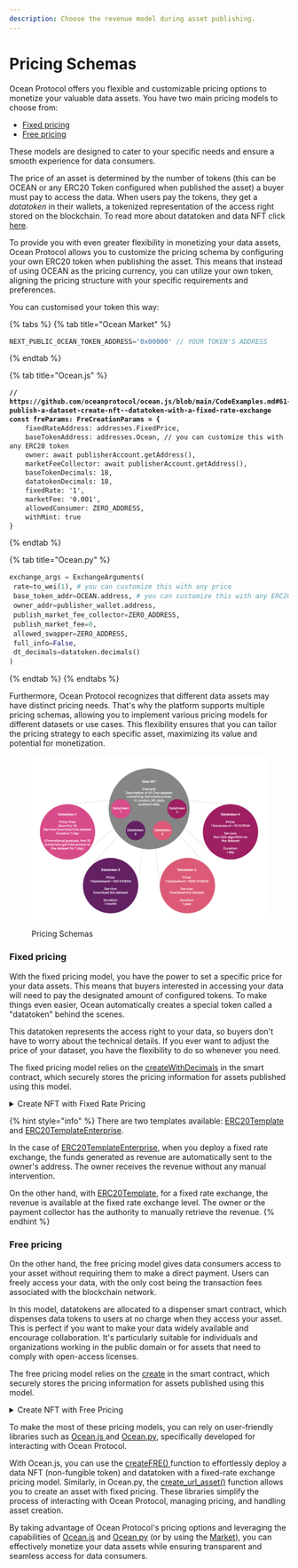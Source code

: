 ```yaml
---
description: Choose the revenue model during asset publishing.
---
```


# Pricing Schemas

Ocean Protocol offers you flexible and customizable pricing options to monetize your valuable data assets. You have two main pricing models to choose from:

* [Fixed pricing](pricing-schemas.md#fixed-pricing)
* [Free pricing](pricing-schemas.md#free-pricing)

These models are designed to cater to your specific needs and ensure a smooth experience for data consumers.

The price of an asset is determined by the number of tokens (this can be OCEAN or any ERC20 Token configured when published the asset) a buyer must pay to access the data. When users pay the tokens, they get a _datatoken_ in their wallets, a tokenized representation of the access right stored on the blockchain. To read more about datatoken and data NFT click [here](datanft-and-datatoken.md).

To provide you with even greater flexibility in monetizing your data assets, Ocean Protocol allows you to customize the pricing schema by configuring your own ERC20 token when publishing the asset. This means that instead of using OCEAN as the pricing currency, you can utilize your own token, aligning the pricing structure with your specific requirements and preferences.

You can customised your token this way:

{% tabs %}
{% tab title="Ocean Market" %}
```javascript
NEXT_PUBLIC_OCEAN_TOKEN_ADDRESS='0x00000' // YOUR TOKEN'S ADDRESS
```
{% endtab %}

{% tab title="Ocean.js" %}
<pre class="language-javascript"><code class="lang-javascript"><strong>// https://github.com/oceanprotocol/ocean.js/blob/main/CodeExamples.md#61-publish-a-dataset-create-nft--datatoken-with-a-fixed-rate-exchange
</strong><strong>const freParams: FreCreationParams = {
</strong>    fixedRateAddress: addresses.FixedPrice,
    baseTokenAddress: addresses.Ocean, // you can customize this with any ERC20 token
    owner: await publisherAccount.getAddress(),
    marketFeeCollector: await publisherAccount.getAddress(),
    baseTokenDecimals: 18,
    datatokenDecimals: 18,
    fixedRate: '1',
    marketFee: '0.001',
    allowedConsumer: ZERO_ADDRESS,
    withMint: true
}
</code></pre>
{% endtab %}

{% tab title="Ocean.py" %}
```python
exchange_args = ExchangeArguments(
 rate=to_wei(1), # you can customize this with any price
 base_token_addr=OCEAN.address, # you can customize this with any ERC20 token
 owner_addr=publisher_wallet.address,
 publish_market_fee_collector=ZERO_ADDRESS,
 publish_market_fee=0,
 allowed_swapper=ZERO_ADDRESS,
 full_info=False,
 dt_decimals=datatoken.decimals()
)
```
{% endtab %}
{% endtabs %}

Furthermore, Ocean Protocol recognizes that different data assets may have distinct pricing needs. That's why the platform supports multiple pricing schemas, allowing you to implement various pricing models for different datasets or use cases. This flexibility ensures that you can tailor the pricing strategy to each specific asset, maximizing its value and potential for monetization.

<figure><img src="../../.gitbook/assets/contracts/pricing_schemas.png" alt=""><figcaption><p>Pricing Schemas</p></figcaption></figure>

### Fixed pricing

With the fixed pricing model, you have the power to set a specific price for your data assets. This means that buyers interested in accessing your data will need to pay the designated amount of configured tokens. To make things even easier, Ocean automatically creates a special token called a "datatoken" behind the scenes.

This datatoken represents the access right to your data, so buyers don't have to worry about the technical details. If you ever want to adjust the price of your dataset, you have the flexibility to do so whenever you need.

The fixed pricing model relies on the [createWithDecimals](https://github.com/oceanprotocol/contracts/blob/d288e3f94cf6ba2be151a3284da0a3606a263bb9/contracts/pools/fixedRate/FixedRateExchange.sol#L201) in the smart contract, which securely stores the pricing information for assets published using this model.

<details>

<summary>Create NFT with Fixed Rate Pricing</summary>

```javascript
/**
 * @dev createNftWithErc20WithFixedRate
 *      Creates a new NFT, then a ERC20, then a FixedRateExchange, all in one call
 *      Use this carefully, because if Fixed Rate creation fails, you are still going to pay a lot of gas
 * @param _NftCreateData input data for NFT Creation
 * @param _ErcCreateData input data for ERC20 Creation
 * @param _FixedData input data for FixedRate Creation
 */
function createNftWithErc20WithFixedRate(
NftCreateData calldata _NftCreateData,
ErcCreateData calldata _ErcCreateData,
FixedData calldata _FixedData
) external nonReentrant returns (address erc721Address, address erc20Address, bytes32 exchangeId){
//we are adding ourselfs as a ERC20 Deployer, because we need it in order to deploy the fixedrate
erc721Address = deployERC721Contract(
    _NftCreateData.name,
    _NftCreateData.symbol,
    _NftCreateData.templateIndex,
    address(this),
    address(0),
    _NftCreateData.tokenURI,
    _NftCreateData.transferable,
    _NftCreateData.owner);
erc20Address = IERC721Template(erc721Address).createERC20(
    _ErcCreateData.templateIndex,
    _ErcCreateData.strings,
    _ErcCreateData.addresses,
    _ErcCreateData.uints,
    _ErcCreateData.bytess
);
exchangeId = IERC20Template(erc20Address).createFixedRate(
    _FixedData.fixedPriceAddress,
    _FixedData.addresses,
    _FixedData.uints
    );
// remove our selfs from the erc20DeployerRole
IERC721Template(erc721Address).removeFromCreateERC20List(address(this));
}
```

</details>

{% hint style="info" %}
There are two templates available: [ERC20Template](datatoken-templates.md#regular-template) and [ERC20TemplateEnterprise](datatoken-templates.md#enterprise-template).

In the case of [ERC20TemplateEnterprise](datatoken-templates.md#enterprise-template), when you deploy a fixed rate exchange, the funds generated as revenue are automatically sent to the owner's address. The owner receives the revenue without any manual intervention.

On the other hand, with [ERC20Template](datatoken-templates.md#regular-template), for a fixed rate exchange, the revenue is available at the fixed rate exchange level. The owner or the payment collector has the authority to manually retrieve the revenue.
{% endhint %}

### Free pricing

On the other hand, the free pricing model gives data consumers access to your asset without requiring them to make a direct payment. Users can freely access your data, with the only cost being the transaction fees associated with the blockchain network.

In this model, datatokens are allocated to a dispenser smart contract, which dispenses data tokens to users at no charge when they access your asset. This is perfect if you want to make your data widely available and encourage collaboration. It's particularly suitable for individuals and organizations working in the public domain or for assets that need to comply with open-access licenses.

The free pricing model relies on the [create](https://github.com/oceanprotocol/contracts/blob/d288e3f94cf6ba2be151a3284da0a3606a263bb9/contracts/pools/dispenser/Dispenser.sol#L154) in the smart contract, which securely stores the pricing information for assets published using this model.

<details>

<summary>Create NFT with Free Pricing</summary>

```javascript
/**
 * @dev createNftWithErc20WithDispenser
 *      Creates a new NFT, then a ERC20, then a Dispenser, all in one call
 *      Use this carefully
 * @param _NftCreateData input data for NFT Creation
 * @param _ErcCreateData input data for ERC20 Creation
 * @param _DispenserData input data for Dispenser Creation
 */
function createNftWithErc20WithDispenser(
    NftCreateData calldata _NftCreateData,
    ErcCreateData calldata _ErcCreateData,
    DispenserData calldata _DispenserData
) external nonReentrant returns (address erc721Address, address erc20Address){
    //we are adding ourselfs as a ERC20 Deployer, because we need it in order to deploy the fixedrate
    erc721Address = deployERC721Contract(
        _NftCreateData.name,
        _NftCreateData.symbol,
        _NftCreateData.templateIndex,
        address(this),
        address(0),
        _NftCreateData.tokenURI,
        _NftCreateData.transferable,
        _NftCreateData.owner);
    erc20Address = IERC721Template(erc721Address).createERC20(
        _ErcCreateData.templateIndex,
        _ErcCreateData.strings,
        _ErcCreateData.addresses,
        _ErcCreateData.uints,
        _ErcCreateData.bytess
    );
    IERC20Template(erc20Address).createDispenser(
        _DispenserData.dispenserAddress,
        _DispenserData.maxTokens,
        _DispenserData.maxBalance,
        _DispenserData.withMint,
        _DispenserData.allowedSwapper
        );
    // remove our selfs from the erc20DeployerRole
    IERC721Template(erc721Address).removeFromCreateERC20List(address(this));
}
```

</details>

To make the most of these pricing models, you can rely on user-friendly libraries such as [Ocean.js ](../ocean.js/README.md)and [Ocean.py](../../data-scientists/ocean.py/README.md), specifically developed for interacting with Ocean Protocol.

With Ocean.js, you can use the [createFRE() ](../ocean.js/publish.md)function to effortlessly deploy a data NFT (non-fungible token) and datatoken with a fixed-rate exchange pricing model. Similarly, in Ocean.py, the [create\_url\_asset()](../../data-scientists/ocean.py/publish-flow.md#create-an-asset--pricing-schema-simultaneously) function allows you to create an asset with fixed pricing. These libraries simplify the process of interacting with Ocean Protocol, managing pricing, and handling asset creation.

By taking advantage of Ocean Protocol's pricing options and leveraging the capabilities of [Ocean.js](../ocean.js/README.md) and [Ocean.py](../../data-scientists/ocean.py/README.md) (or by using the [Market](https://market.oceanprotocol.com)), you can effectively monetize your data assets while ensuring transparent and seamless access for data consumers.
